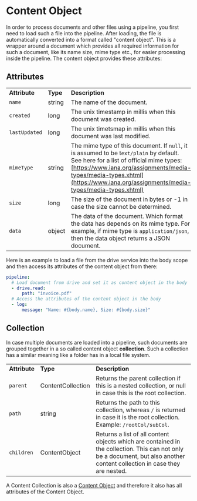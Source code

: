 # Content Object

In order to process documents and other files using a pipeline, you first need to load such a file into the pipeline. After loading, the file is automatically converted into a format called "content object". This is a wrapper around a document which provides all required information for such a document, like its name size, mime type etc., for easier processing inside the pipeline. The content object provides these attributes:

## Attributes

|     |     |     |
| --- | --- | --- |
| **Attribute** | **Type** | **Description** |
| `name` | string | The name of the document. |
| `created` | long | The unix timestamp in millis when this document was created. |
| `lastUpdated` | long | The unix timetsmap in millis when this document was last modified. |
| `mimeType` | string | The mime type of this document. If `null`, it is assumed to be t`ext/plain` by default. See here for a list of official mime types: [https://www.iana.org/assignments/media-types/media-types.xhtml](https://www.iana.org/assignments/media-types/media-types.xhtml) |
| `size` | long | The size of the document in bytes or -1 in case the size cannot be determined. |
| `data` | object | The data of the document. Which format the data has depends on its mime type. For example, if mime type is `application/json`, then the data object returns a JSON document. |

Here is an example to load a file from the drive service into the body scope and then access its attributes of the content object from there:

```yaml
pipeline:
  # Load document from drive and set it as content object in the body
  - drive.read:
      path: "invoice.pdf"
  # Access the attributes of the content object in the body
  - log:
      message: "Name: #{body.name}, Size: #{body.size}" 
```

## Collection

In case multiple documents are loaded into a pipeline, such documents are grouped together in a so called content object **collection**. Such a collection has a similar meaning like a folder has in a local file system.

|     |     |     |
| --- | --- | --- |
| **Attribute** | **Type** | **Description** |
| `parent` | ContentCollection | Returns the parent collection if this is a nested collection, or null in case this is the root collection. |
| `path` | string | Returns the path to this collection, whereas `/` is returned in case it is the root collection. Example: `/rootCol/subCol`. |
| `children` | ContentObject | Returns a list of all content objects which are contained in the collection. This can not only be a document, but also another content collection in case they are nested. |

A Content Collection is also a [Content Object](#) and therefore it also has all attributes of the Content Object.
